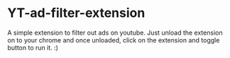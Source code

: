 # YT-ad-filter-extension
A simple extension to filter out ads on youtube.
Just unload the extension on to your chrome and once unloaded, click on the extension and toggle button to run it.
:)
